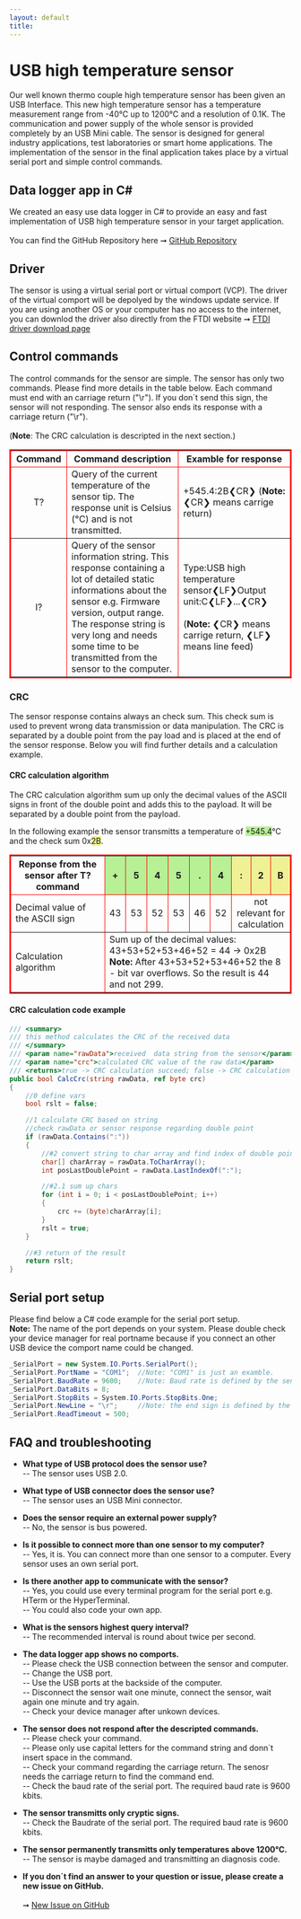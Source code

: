 ```yaml
---
layout: default
title:
---
```

# USB high temperature sensor

Our well known thermo couple high temperature sensor has been given an USB Interface. This new high temperature sensor has a temperature measurement range from -40°C up to 1200°C and a resolution of 0.1K. The communication and power supply of the whole sensor is provided completely by an USB Mini cable. The sensor is designed for general industry applications, test laboratories or smart home applications. The implementation of the sensor in the final application takes place by a virtual serial port and simple control commands.

## Data logger app in C#

We created an easy use data logger in C# to provide an easy and fast implementation of USB high temperature sensor in your target application.
<br><br>You can find the GitHub Repository here ➞ [GitHub Repository](https://github.com/BorisBloxsberg73/USB-high-temperature-sensor/tree/main)

## Driver

The sensor is using a virtual serial port or virtual comport (VCP). The driver of the virtual comport will be depolyed by the windows update service. If you are using another OS or your computer has no access to the internet, you can downlod the driver also directly from the FTDI website ➞ [FTDI driver download page](https://ftdichip.com/drivers/vcp-drivers/)

## Control commands

The control commands for the sensor are simple. The sensor has only two commands. Please find more details in the table below. Each command must end with an carriage return ("\r"). If you don´t send this sign, the sensor will not responding. The sensor also ends its response with a carriage return ("\r"). <br><br> (**Note**: The CRC calculation is descripted in the next section.)

<table border="2" bordercolor="#ff0000">
    <thead>
        <tr>
            <th width="20%">Command</th>
            <th width="40%">Command description</th>
            <th width="40%">Examble for response</th>     
        </tr>
    </thead>
    <tbody>
        <tr>
            <td align="center" valign="center">T?</td>
            <td align="left">Query of the current temperature of the sensor tip. The response unit is Celsius (°C) and is not transmitted.</td>
            <td align="left" valign="center">+545.4:2B&#10094;CR&#10095; (<b>Note:</b> &#10094;CR&#10095; means carrige return)</td>
        </tr>
        <tr>
            <td align="center" valign="center">I?</td>
            <td align="left">Query of the sensor information string. This response containing a lot of detailed static informations about the sensor e.g. Firmware version, output range. The response string is very long and needs some time to be transmitted from the sensor to the computer.</td>
            <td align="left" valign="center">Type:USB high temperature sensor&#10094;LF&#10095;Output unit:C&#10094;LF&#10095;...&#10094;CR&#10095;<br><br>(<b>Note:</b> &#10094;CR&#10095; means carrige return, &#10094;LF&#10095; means line feed) </td>
        </tr>
    </tbody>
</table>

### CRC 
The sensor response contains always an check sum. This check sum is used to prevent wrong data transmission or data manipulation. The CRC is separated by a double point from the pay load and is placed at the end of the sensor response. Below you will find further details and a calculation example.

#### CRC calculation algorithm
The CRC calculation algorithm sum up only the decimal values of the ASCII signs in front of the double point and adds this to the payload. It will be separated by a double point from the payload. 

In the following example the sensor transmitts a temperature of <span style="background-color:#b8f095">+545.4</span>°C and the check sum 0x<span style="background-color:#f0f095">2B</span>.
<table border="2" bordercolor="#ff0000">
    <thead>
        <tr>
            <th>Reponse from the sensor after T? command</th>
            <th width="7%" bgcolor= "#b8f095">+</th>
            <th width="7%" bgcolor= "#b8f095">5</th>
            <th width="7%" bgcolor= "#b8f095">4</th>
            <th width="7%" bgcolor= "#b8f095">5</th>
            <th width="7%" bgcolor= "#b8f095">.</th>
            <th width="7%" bgcolor= "#b8f095">4</th>
            <th width="7%" bgcolor= "#f0f095">:</th>
            <th width="7%" bgcolor= "#f0f095">2</th>
            <th width="7%" bgcolor= "#f0f095">B</th>
        </tr>
    </thead>
    <tbody>
        <tr>
            <td>Decimal value of the ASCII sign</td>
            <td align="center">43</td>
            <td align="center">53</td>
            <td align="center">52</td>
            <td align="center">53</td>
            <td align="center">46</td>
            <td align="center">52</td>
            <td colspan=3 align="center"> not relevant for calculation</td>
        </tr>
        <tr>
            <td>Calculation algorithm</td>
            <td colspan=9>Sum up of the decimal values: 43+53+52+53+46+52 = 44 -> 0x2B
           <br> <b>Note:</b> After 43+53+52+53+46+52 the 8 - bit var overflows. So the result is 44 and not 299.</td>
        </tr>
    </tbody>
</table>

#### CRC calculation code example
```csharp
/// <summary>
/// this method calculates the CRC of the received data
/// </summary>
/// <param name="rawData">received  data string from the sensor</param>
/// <param name="crc">calculated CRC value of the raw data</param>
/// <returns>true -> CRC calculation succeed; false -> CRC calculation failed</returns>
public bool CalcCrc(string rawData, ref byte crc)
{
    //0 define vars
    bool rslt = false;

    //1 calculate CRC based on string
    //check rawData or sensor response regarding double point
    if (rawData.Contains(":"))
    {
        //#2 convert string to char array and find index of double point
        char[] charArray = rawData.ToCharArray();
        int posLastDoublePoint = rawData.LastIndexOf(":");

        //#2.1 sum up chars
        for (int i = 0; i < posLastDoublePoint; i++)
        {
            crc += (byte)charArray[i];
        }
        rslt = true;
    }

    //#3 return of the result
    return rslt; 
}
```
## Serial port setup

Please find below a C# code example for the serial port setup. 
<br>**Note:** The name of the port depends on your system. Please double check your device manager for real portname because if you connect an other USB device the comport name could be changed.

```csharp
_SerialPort = new System.IO.Ports.SerialPort();
_SerialPort.PortName = "COM1";  //Note: "COM1" is just an examble.
_SerialPort.BaudRate = 9600;    //Note: Baud rate is defined by the sensor, do not change!
_SerialPort.DataBits = 8;
_SerialPort.StopBits = System.IO.Ports.StopBits.One;
_SerialPort.NewLine = "\r";     //Note: the end sign is defined by the sensor, do not change!
_SerialPort.ReadTimeout = 500;
```

## FAQ and troubleshooting

- **What type of USB protocol does the sensor use?**<br>
    -- The sensor uses USB 2.0.

- **What type of USB connector does the sensor use?**<br>
    -- The sensor uses an USB Mini connector.

- **Does the sensor require an external power supply?**<br>
    -- No, the sensor is bus powered.

- **Is it possible to connect more than one sensor to my computer?**<br>
    -- Yes, it is. You can connect more than one sensor to a computer. Every sensor uses an own serial port.

- **Is there another app to communicate with the sensor?**<br>
    -- Yes, you could use every terminal program for the serial port e.g. HTerm or the HyperTerminal.<br>
    -- You could also code your own app.

- **What is the sensors highest query interval?**<br>
    -- The recommended interval is round about twice per second.
  
- **The data logger app shows no comports.**<br>
    -- Please check the USB connection between the sensor and computer.<br>
    -- Change the USB port.<br>
    -- Use the USB ports at the backside of the computer.<br>
    -- Disconnect the sensor wait one minute, connect the sensor, wait again one minute and try again.<br>
    -- Check your device manager after unkown devices.<br>

- **The sensor does not respond after the descripted commands.**<br>
    -- Please check your command.<br>
    -- Please only use capital letters for the command string and donn´t insert space in the command.<br>
    -- Check your command regarding the carriage return. The senosr needs the carriage return to find the command end.<br>
    -- Check the baud rate of the serial port. The required baud rate is 9600 kbits.

- **The sensor transmitts only cryptic signs.**<br>
    -- Check the Baudrate of the serial port. The required baud rate is 9600 kbits.

- **The sensor permanently transmitts only temperatures above 1200°C.**<br>
    -- The sensor is maybe damaged and transmitting an diagnosis code.

- **If you don´t find an answer to your question or issue, please create a new issue on GitHub.**<br>  
   ➞ [New Issue on GitHub](https://github.com/KYOCERA-AVX-Components-Dresden/USB-high-temperature-sensor/issues)
